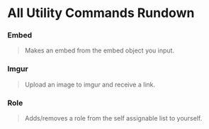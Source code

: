 # All Utility Commands Rundown

### Embed

> Makes an embed from the embed object you input.



### Imgur

> Upload an image to imgur and receive a link.

### 

### Role

> Adds/removes a role from the self assignable list to yourself.



